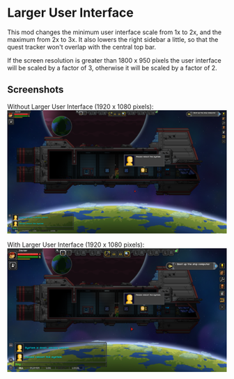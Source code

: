 # Larger User Interface

This mod changes the minimum user interface scale from 1x to 2x, and the maximum
from 2x to 3x. It also lowers the right sidebar a little, so that the quest tracker
won't overlap with the central top bar.

If the screen resolution is greater than 1800 x 950 pixels the user interface will
be scaled by a factor of 3, otherwise it will be scaled by a factor of 2.

## Screenshots

Without Larger User Interface (1920 x 1080 pixels):
![Screenshot of the starting area of the game without mods.](larger-ui_vanilla.png)

With Larger User Interface (1920 x 1080 pixels):
![Screenshot of the starting area of the game with the Larger User Interface mod installed.](larger-ui_modded.png)
